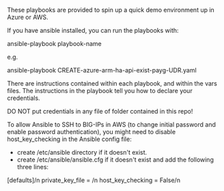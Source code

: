  These playbooks are provided to spin up a quick demo environment up in Azure or AWS.

 If you have ansible installed, you can run the playbooks with: 
 
   ansible-playbook playbook-name

 e.g. 

   ansible-playbook CREATE-azure-arm-ha-api-exist-payg-UDR.yaml


There are instructions contained within each playbook, and within the vars files.  The instructions in the playbook tell you how to declare your credentials.

DO NOT put credentials in any file of folder contained in this repo!


To allow Ansible to SSH to BIG-IPs in AWS (to change initial password and enable password authentication), you might need to disable host_key_checking in the Ansible config file:

 - create /etc/ansible directory if it doesn't exist.
 - create /etc/ansible/ansible.cfg if it doesn't exist and add the following three lines:

  [defaults]/n
  private_key_file = /n
  host_key_checking = False/n

